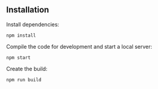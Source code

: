 ## Installation

Install dependencies:

```
npm install
```

Compile the code for development and start a local server:

```
npm start
```

Create the build:

```
npm run build
```